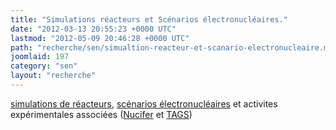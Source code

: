 ```yaml
---
title: "Simulations réacteurs et Scénarios électronucléaires."
date: "2012-03-13 20:55:23 +0000 UTC"
lastmod: "2012-05-09 20:46:28 +0000 UTC"
path: "recherche/sen/simualtion-reacteur-et-scanario-electronucleaire.md"
joomlaid: 197
category: "sen"
layout: "recherche"
---
```

[simulations de réacteurs](recherche/sen/simulation-reacteurs.md), [scénarios électronucléaires](recherche/sen/systeme-et-scenarios.md) et activites expérimentales associées ([Nucifer](recherche/sen/nucifer.md) et [TAGS](recherche/sen/tags.md))
